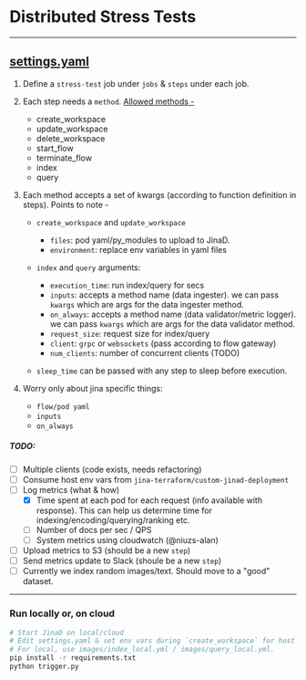 # Distributed Stress Tests

---------------------------

## [settings.yaml](./settings.yaml)

1. Define a `stress-test` job under `jobs` & `steps` under each job.

1. Each step needs a `method`.
   [Allowed methods -](./steps.py)

   - create_workspace
   - update_workspace
   - delete_workspace
   - start_flow
   - terminate_flow
   - index
   - query

1. Each method accepts a set of kwargs (according to function definition in steps).
   Points to note -

    - `create_workspace` and `update_workspace`
      - `files`: pod yaml/py_modules to upload to JinaD.
      - `environment`: replace env variables in yaml files

    - `index` and `query` arguments:
      - `execution_time`: run index/query for secs
      - `inputs`: accepts a method name (data ingester). we can pass `kwargs` which are args for the data ingester method.
      - `on_always`: accepts a method name (data validator/metric logger). we can pass `kwargs` which are args for the data validator method.
      - `request_size`: request size for index/query
      - `client`: `grpc` or `websockets` (pass according to flow gateway)
      - `num_clients`: number of concurrent clients (TODO)

    - `sleep_time` can be passed with any step to sleep before execution.

1. Worry only about jina specific things:

   - `flow/pod yaml`
   - `inputs`
   - `on_always`

##### TODO:

- [ ] Multiple clients (code exists, needs refactoring)
- [ ] Consume host env vars from `jina-terraform/custom-jinad-deployment`
- [ ] Log metrics (what & how)
  - [X] Time spent at each pod for each request (info available with response). This can help us determine time for indexing/encoding/querying/ranking etc.
  - [ ] Number of docs per sec / QPS
  - [ ] System metrics using cloudwatch (@niuzs-alan)
- [ ] Upload metrics to S3 (should be a new `step`)
- [ ] Send metrics update to Slack (shoule be a new `step`)
- [ ] Currently we index random images/text. Should move to a "good" dataset.

---------------------------

### Run locally or, on cloud

```bash
# Start JinaD on local/cloud
# Edit settings.yaml & set env vars during `create_workspace` for host details.
# For local, use images/index_local.yml / images/query_local.yml.
pip install -r requirements.txt
python trigger.py
```
